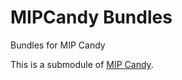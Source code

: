 # MIPCandy Bundles

Bundles for MIP Candy

This is a submodule of [MIP Candy](https://github.com/ProjectNeura/MIPCandy).
